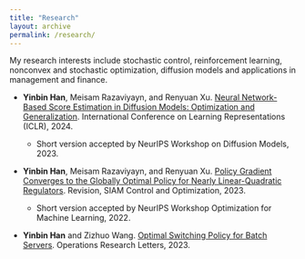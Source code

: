 ```yaml
---
title: "Research"
layout: archive
permalink: /research/
---
```



My research interests include stochastic control, reinforcement learning, nonconvex and stochastic optimization, diffusion models and applications in management and finance.

* **Yinbin Han**, Meisam Razaviyayn, and Renyuan Xu. [Neural Network-Based Score Estimation in Diffusion Models: Optimization and Generalization](https://openreview.net/forum?id=h8GeqOxtd4). International Conference on Learning Representations (ICLR), 2024.
    * Short version accepted by  NeurIPS Workshop on Diffusion Models, 2023.

* **Yinbin Han**, Meisam Razaviyayn, and Renyuan Xu. [Policy Gradient Converges to the Globally Optimal Policy for Nearly Linear-Quadratic Regulators](https://arxiv.org/abs/2303.08431). Revision, SIAM Control and Optimization, 2023.
    * Short version accepted by NeurIPS Workshop Optimization for Machine Learning, 2022.
  
* **Yinbin Han** and Zizhuo Wang. [Optimal Switching Policy for Batch Servers](https://www.sciencedirect.com/science/article/abs/pii/S0167637723001578). Operations Research Letters, 2023.

